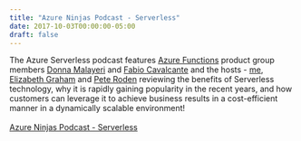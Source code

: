 ```yaml
---
title: "Azure Ninjas Podcast - Serverless"
date: 2017-10-03T00:00:00-05:00
draft: false
---
```


The Azure Serverless podcast features <a href="https://docs.microsoft.com/en-us/azure/azure-functions/functions-overview" target=_blank>Azure Functions</a> product group members <a href="https://twitter.com/lindydonna" target=_blank>Donna Malayeri</a> and <a href="https://twitter.com/codesapien" target=_blank>Fabio Cavalcante</a> and the hosts - <a href="https://twitter.com/DivineOps" target=_blank>me</a>, <a href="https://twitter.com/esgraham13" target=_blank>Elizabeth Graham</a> and <a href="https://twitter.com/peteroden" target=_blank>Pete Roden</a> reviewing the benefits of Serverless technology, why it is rapidly gaining popularity in the recent years, and how customers can leverage it to achieve business results in a cost-efficient manner in a dynamically scalable environment! 
<br>
<br>
<a href="https://www.azureninjas.cloud/episode/serverless" target=_blank>Azure Ninjas Podcast - Serverless</a>








